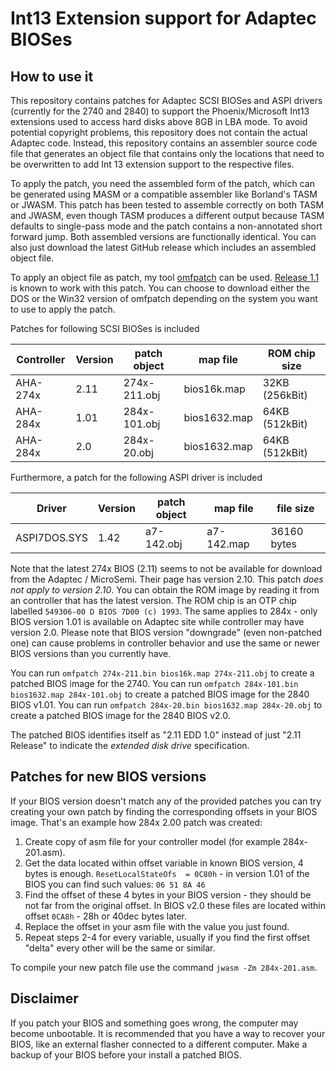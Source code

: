 Int13 Extension support for Adaptec BIOSes
==========================================

How to use it
-------------

This repository contains patches for Adaptec SCSI BIOSes and ASPI drivers (currently for the 2740 and 2840) to support the Phoenix/Microsoft Int13 extensions used to access hard disks above 8GB in LBA mode. To avoid potential copyright problems, this repository does not contain the actual Adaptec code. Instead, this repository contains an assembler source code file that generates an object file that contains only the locations that need to be overwritten to add Int 13 extension support to the respective files.

To apply the patch, you need the assembled form of the patch, which can be generated using MASM or a compatible assembler like Borland's TASM or JWASM. This patch has been tested to assemble correctly on both TASM and JWASM, even though TASM produces a different output because TASM defaults to single-pass mode and the patch contains a non-annotated short forward jump. Both assembled versions are functionally identical. You can also just download the latest GitHub release which includes an assembled object file.

To apply an object file as patch, my tool [omfpatch](https://github.com/karcherm/omfpatch) can be used. [Release 1.1](https://github.com/karcherm/omfpatch/releases/tag/v1.1) is known to work with this patch. You can choose to download either the DOS or the Win32 version of omfpatch depending on the system you want to use to apply the patch.

Patches for following SCSI BIOSes is included

Controller | Version | patch object  | map file     | ROM chip size
-----------|---------|---------------|--------------|---------------
AHA-274x   | 2.11    | 274x-211.obj  | bios16k.map  | 32KB (256kBit)
AHA-284x   | 1.01    | 284x-101.obj  | bios1632.map | 64KB (512kBit)
AHA-284x   | 2.0     | 284x-20.obj   | bios1632.map | 64KB (512kBit)

Furthermore, a patch for the following ASPI driver is included

Driver       | Version | patch object | map file   | file size
-------------|---------|--------------|------------|------------
ASPI7DOS.SYS | 1.42    | a7-142.obj   | a7-142.map | 36160 bytes

Note that the latest 274x BIOS (2.11) seems to not be available for download from the Adaptec / MicroSemi. Their page has version 2.10. This patch *does not apply to version 2.10*. You can obtain the ROM image by reading it from an controller that has the latest version. The ROM chip is an OTP chip labelled `549306-00 D BIOS 7D00 (c) 1993`.
The same applies to 284x - only BIOS version 1.01 is available on Adaptec site while controller may have version 2.0. Please note that BIOS version "downgrade" (even non-patched one) can cause problems in controller behavior and use the same or newer BIOS versions than you currently have.

You can run `omfpatch 274x-211.bin bios16k.map 274x-211.obj` to create a patched BIOS image for the 2740.
You can run `omfpatch 284x-101.bin bios1632.map 284x-101.obj` to create a patched BIOS image for the 2840 BIOS v1.01.
You can run `omfpatch 284x-20.bin bios1632.map 284x-20.obj` to create a patched BIOS image for the 2840 BIOS v2.0.

The patched BIOS identifies itself as "2.11 EDD 1.0" instead of just "2.11 Release" to indicate the *extended disk drive* specification.

Patches for new BIOS versions
-----------------------------

If your BIOS version doesn't match any of the provided patches you can try creating your own patch by finding the corresponding offsets in your BIOS image. That's an example how 284x 2.00 patch was created:
1. Create copy of asm file for your controller model (for example 284x-201.asm).
2. Get the data located within offset variable in known BIOS version, 4 bytes is enough.
   `ResetLocalStateOfs  = 0C80h` - in version 1.01 of the BIOS you can find such values: `06 51 8A 46`
3. Find the offset of these 4 bytes in your BIOS version - they should be not far from the original offset.
   In BIOS v2.0 these files are located within offset `0CA8h` - 28h or 40dec bytes later.
4. Replace the offset in your asm file with the value you just found.
5. Repeat steps 2-4 for every variable, usually if you find the first offset "delta" every other will be the same or similar.

To compile your new patch file use the command `jwasm -Zm 284x-201.asm`.

Disclaimer
----------

If you patch your BIOS and something goes wrong, the computer may become unbootable. It is recommended that you have a way to recover your BIOS, like an external flasher connected to a different computer. Make a backup of your BIOS before your install a patched BIOS.

